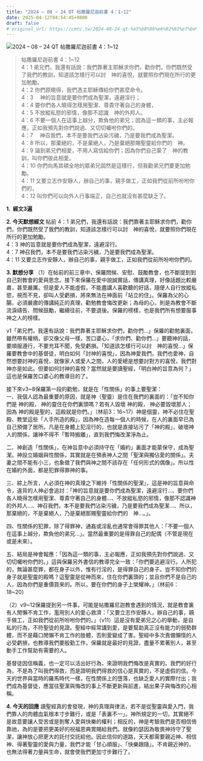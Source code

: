 ```yaml
---
title: "2024 – 08 – 24 QT 帖撒羅尼迦前書 4：1~12"
date: 2025-04-12T04:54:45+0800
draft: false
# original_url: https://cmtc.tw/2024-08-24-qt-%e5%b8%96%e6%92%92%e7%be%85%e5%b0%bc%e8%bf%a6%e5%89%8d%e6%9b%b8-4%ef%bc%9a112
---
```


![2024 – 08 – 24 QT 帖撒羅尼迦前書 4：1\~12](/images/qt.jpg  "2024 – 08 – 24 QT 帖撒羅尼迦前書 4：1\~12")

> 帖撒羅尼迦前書 4：1\~12  
> 4：1 弟兄們，我還有話說：我們靠著主耶穌求你們，勸你們，你們既然受了我們的教訓，知道該怎樣行可以討　神的喜悅，就要照你們現在所行的更加勉勵。  
> 4：2 你們原曉得，我們憑主耶穌傳給你們甚麼命令。  
> 4：3 　神的旨意就是要你們成為聖潔，遠避淫行；  
> 4：4 要你們各人曉得怎樣用聖潔、尊貴守著自己的身體，  
> 4：5 不放縱私慾的邪情，像那不認識　神的外邦人。  
> 4：6 不要一個人在這事上越分，欺負他的弟兄；因為這一類的事，主必報應，正如我預先對你們說過、又切切囑咐你們的。  
> 4：7 　神召我們，本不是要我們沾染污穢，乃是要我們成為聖潔。  
> 4：8 所以，那棄絕的，不是棄絕人，乃是棄絕那賜聖靈給你們的　神。  
> 4：9 論到弟兄們相愛，不用人寫信給你們；因為你們自己蒙了　神的教訓，叫你們彼此相愛。  
> 4：10 你們向馬其頓全地的眾弟兄固然是這樣行，但我勸弟兄們要更加勉勵。  
> 4：11 又要立志作安靜人，辦自己的事，親手做工，正如我們從前所吩咐你們的，  
> 4：12 叫你們可以向外人行事端正，自己也就沒有甚麼缺乏了。

**1.  經文3遍**

**2. 今天默想經文**
帖前 4：1 弟兄們，我還有話說：我們靠著主耶穌求你們，勸你們，你們既然受了我們的教訓，知道該怎樣行可以討　神的喜悅，就要照你們現在所行的更加勉勵。  
4：3 神的旨意就是要你們成為聖潔，遠避淫行。  
4：7 神召我們，本不是要我們沾染污穢，乃是要我們成為聖潔。  
4：11 又要立志作安靜人，辦自己的事，親手做工，正如我們從前所吩咐你們的。

**3. 默想分享**
（1）在帖前的前三章中，保羅問候、安慰、鼓勵教會，也不斷提到到自己對教會的愛與思念。接下來保羅在愛中說誠實話，傳講真理，好像話題比較嚴肅，甚至嚴厲。但是愛人不能虛假，不能盡講人喜歡聽的好話，隨便人自行放縱私慾，視而不見，卻叫人受虧損，將來無法在神面前「站立的住」。保羅為父的心腸，必須嚴肅的傳講純正的真理，勸勉教會悔改更新；為母的心，則是為教會不斷流淚禱告、問候鼓勵，繼續往前，不要退後。保羅的榜樣，也是我們所有想要服事神之人的榜樣。

v1「弟兄們，我還有話說：我們靠著主耶穌求你們，勸你們…」保羅的勸勉裏面，雖然帶有權柄，卻又像父母一樣，苦口婆心，「求你們、勸你們…」要聽神的話，要順服遵行，不要充耳不聞，免受虧損。「知道該怎樣行可以討　神的喜悅…」保羅要教會中的基督徒，明白如何「討神的喜悅」，因為神愛我們，我們也愛神，自然想要討神的喜悅，就像家人或愛人之間，人的愛總是想要討對方的喜悅，我們對神亦是如此。但要如何討神的喜悅？當然就是要讀聖經，「明白神的旨意為何？」這也是保羅苦口婆心的教導目的了。

接下來v3\~8保羅第一段的勸勉，就是在「性關係」的事上要聖潔：  
一、我個人認為最重要的原因，就是神（聖靈）是住在我們的裏面的：「豈不知你們是 神的殿， 神的靈住在你們裏頭嗎？若有人毀壞 神的殿， 神必要毀壞那人；因為 神的殿是聖的，這殿就是你們。」（林前3：16\~17）神是個靈，神不必住在聖殿、教堂這些「人手所造的殿」，因為神在造每一個人的時候，在人的裏面早已為自己預備了居所。凡是在身體上犯淫行的，也就是直接玷污了「神的殿」，破壞神人的關係，讓神不得不「暫時搬離」，直到我們悔改潔淨為止。

二、神創造「性關係」，在神旨意中必須持守在「婚約」裏面才能蒙保守，成為聖潔。神設立婚姻與性關係，其實就是在預表神人之間「聖潔與獨佔愛的關係」。夫妻之間不能有小三，也象徵了我們與神之間不該存在「任何形式的偶像」。所以性在婚約外面，都是犯罪得罪神的事。

三、綜上所言，人必須在神的真理之下維持「性關係的聖潔」，這是神的旨意與命令，違背的人神必會追討：「神的旨意就是要你們成為聖潔，遠避淫行…、要你們各人曉得怎樣用聖潔、尊貴守著自己的身體…、不放縱私慾的邪情，像那不認識神的外邦人…、神召我們，本不是要我們沾染污穢，乃是要我們成為聖潔…、所以，那棄絕的，不是棄絕人，乃是棄絕那賜聖靈給你們的　神…。」。

四、性關係的犯罪，除了得罪神，通姦或淫亂也通常會得罪其他人：「不要一個人在這事上越分，欺負他的弟兄…」。當然最重要的是得罪自己的配偶（不管是現在或是未來）。

五、結局是神會報應：「因為這一類的事，主必報應，正如我預先對你們說過、又切切囑咐你們的。」這與保羅另外書信的教導完全一致：「你們要逃避淫行。人所犯的，無論甚麼罪，都在身子以外，惟有行淫的，是得罪自己的身子。豈不知你們的身子就是聖靈的殿嗎？這聖靈是從神而來，住在你們裏頭的；並且你們不是自己的人，因為你們是重價買來的。所以，要在你們的身子上榮耀神。」（林前6：18\~20）

（2）v9\~12保羅提到另一件事，可能是帖撒羅尼迦教會遇到的情況，就是教會裏有人閒懶不肯工作，濫用別人的愛心救濟：「又要立志作安靜人，辦自己的事，親手做工，正如我們從前所吩咐你們的。」（v11）這是沒有愛弟兄之心的舉動，是自私的行為，不符聖徒的見證。聖經中經常講到愛，是要幫助真正沒有能力的弱勢群體，而不是藉口閒懶不肯工作的肢體，否則愛變成了害。聖經中多次責備懶惰的人必受虧損，也教導我們要殷勤工作，保羅就是最好的見證，盡量不累著別人，甚至動手工作幫助有需要的人。

基督徒因信稱義，也一定可以活出好行為，來證明我們悔改是真實的。我們的好行為，不是為了叫我們得救，而是證明我們得救的信心是真實的，不是虛假的信。今天的世界與當時的羅馬時代一樣，在性關係上的墮落，也缺乏愛人的實際付出；我們成為基督徒，應當往聖潔與悔改的事上不斷更新與前進，結出果子與悔改的心相稱。

**4. 今天的回應**
讀聖經真的會發現，神的真理與律法，若不是從聖靈與愛入門，我們靠人的肉體血氣根本寸步難行，或是「表裏不一」。神所規定的一切，其實絕不是故意要讓人受苦或是剝奪人愛與快樂的權利；相反的，神是考驗我們是否相信倚靠祂，為的是要把更美好的祝福恩典賞賜給我們。就像約瑟因為敬畏神持守了聖潔，讓神放心把更大的託付交託給他。因此信仰的道路，天天都需要親近神、相信神、得著聖靈的愛與力量，我們才能「甘心順服」、「快樂跟隨」。不肯親近神的，也無法得著力量與生命，就會使我們更加寸步難行了。
